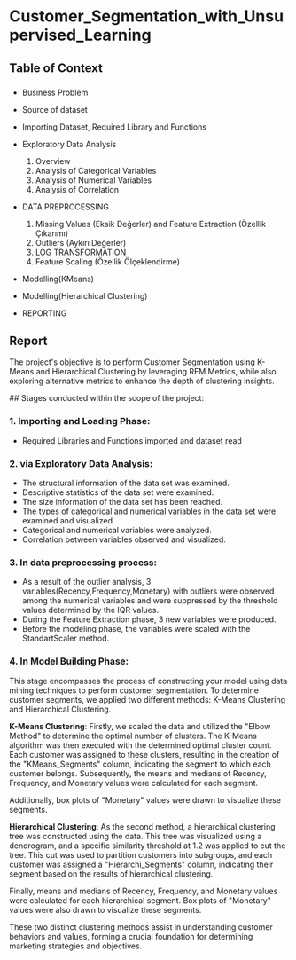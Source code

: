 # Customer_Segmentation_with_Unsupervised_Learning
## Table of Context
### 
- Business Problem

- Source of dataset

- Importing Dataset, Required Library and Functions

- Exploratory Data Analysis
    1. Overview
    2. Analysis of Categorical Variables
    3. Analysis of Numerical Variables
    4. Analysis of Correlation
    
    
- DATA PREPROCESSING
    1. Missing Values (Eksik Değerler) and Feature Extraction (Özellik Çıkarımı) 
    2. Outliers (Aykırı Değerler)
    3. LOG TRANSFORMATION
    4. Feature Scaling (Özellik Ölçeklendirme) 

- Modelling(KMeans)  
- Modelling(Hierarchical Clustering)    
- REPORTING

## Report
The project's objective is to perform Customer Segmentation using K-Means and Hierarchical Clustering by leveraging RFM Metrics, while also exploring alternative metrics to enhance the depth of clustering insights.

## Stages conducted within the scope of the project:

### 1. Importing and Loading Phase:
- Required Libraries and Functions imported and dataset read

### 2. via Exploratory Data Analysis:
- The structural information of the data set was examined.
- Descriptive statistics of the data set were examined.
- The size information of the data set has been reached.
- The types of categorical and numerical variables in the data set were examined and visualized.
- Categorical and numerical variables were analyzed.
- Correlation between variables observed and visualized.

### 3. In data preprocessing process:

- As a result of the outlier analysis, 3 variables(Recency,Frequency,Monetary) with outliers were observed  among the numerical variables and were suppressed by the threshold values determined by the IQR values.
- During the Feature Extraction phase, 3 new variables were produced.
- Before the modeling phase, the variables were scaled with the StandartScaler method.

### 4. In Model Building Phase:

This stage encompasses the process of constructing your model using data mining techniques to perform customer segmentation. To determine customer segments, we applied two different methods: K-Means Clustering and Hierarchical Clustering.

**K-Means Clustering**: Firstly, we scaled the data and utilized the "Elbow Method" to determine the optimal number of clusters. The K-Means algorithm was then executed with the determined optimal cluster count. Each customer was assigned to these clusters, resulting in the creation of the "KMeans_Segments" column, indicating the segment to which each customer belongs. Subsequently, the means and medians of Recency, Frequency, and Monetary values were calculated for each segment.

Additionally, box plots of "Monetary" values were drawn to visualize these segments.

**Hierarchical Clustering**: As the second method, a hierarchical clustering tree was constructed using the data. This tree was visualized using a dendrogram, and a specific similarity threshold at 1.2 was applied to cut the tree. This cut was used to partition customers into subgroups, and each customer was assigned a "Hierarchi_Segments" column, indicating their segment based on the results of hierarchical clustering.

Finally, means and medians of Recency, Frequency, and Monetary values were calculated for each hierarchical segment. Box plots of "Monetary" values were also drawn to visualize these segments.

These two distinct clustering methods assist in understanding customer behaviors and values, forming a crucial foundation for determining marketing strategies and objectives.

